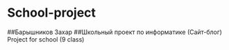 # School-project
##Барышников Захар
##Школьный проект по информатике (Сайт-блог)
Project for school (9 class)
